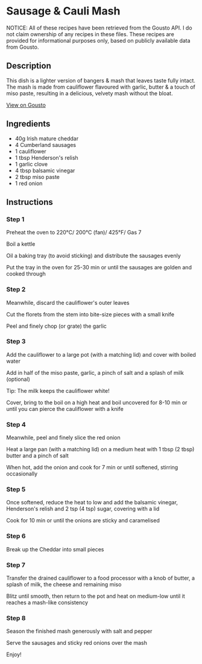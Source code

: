 # Sausage & Cauli Mash 

NOTICE: All of these recipes have been retrieved from the Gousto API. I do not claim ownership of any recipes in these files. These recipes are provided for informational purposes only, based on publicly available data from Gousto.

## Description

This dish is a lighter version of bangers & mash that leaves taste fully intact. The mash is made from cauliflower flavoured with garlic, butter & a touch of miso paste, resulting in a delicious, velvety mash without the bloat.

[View on Gousto](https://www.gousto.co.uk/recipes/cookbook/sausage-cauli-mash)

## Ingredients

- 40g Irish mature cheddar
- 4 Cumberland sausages
- 1 cauliflower
- 1 tbsp Henderson's relish
- 1 garlic clove
- 4 tbsp balsamic vinegar
- 2 tbsp miso paste 
- 1 red onion

## Instructions


### Step 1

Preheat the oven to 220&deg;C/ 200&deg;C (fan)/ 425&deg;F/ Gas 7


Boil a kettle


Oil a baking tray (to avoid sticking) and distribute the sausages evenly&nbsp;


Put the tray in the oven for 25-30 min or until the sausages are golden and cooked through


### Step 2

Meanwhile, discard the cauliflower's outer leaves


Cut the florets from the stem into bite-size pieces with a small knife


Peel and finely chop (or grate) the garlic


### Step 3

Add the cauliflower to a large pot (with a matching lid) and cover with boiled water


Add in half of the miso paste, garlic, a pinch of salt and a splash of milk (optional)&nbsp;


Tip: The milk keeps the cauliflower white!


Cover, bring to the boil on a high heat and boil uncovered for 8-10 min or until you can pierce the cauliflower with a knife


### Step 4

Meanwhile, peel and finely slice the red onion


Heat a large pan (with a matching lid) on a medium heat with 1 tbsp <span class="text-danger">(2 tbsp)</span> butter and a pinch of salt


When hot, add the onion and cook for 7 min or until softened, stirring occasionally&nbsp;


### Step 5

Once softened, reduce the heat to low and add the balsamic vinegar, Henderson's relish and 2 tsp <span class="text-danger">(4 tsp)</span> sugar, covering with a lid


Cook for 10 min or until the onions are sticky and caramelised


### Step 6

Break up the Cheddar into small pieces


### Step 7

Transfer the drained cauliflower to a food processor with a knob of butter, a splash of milk, the cheese and remaining miso


Blitz until smooth, then return to the pot and heat on medium-low until it reaches a mash-like consistency&nbsp;

### Step 8

Season the finished mash generously with salt and pepper


Serve the sausages and sticky red onions over the mash


Enjoy!

